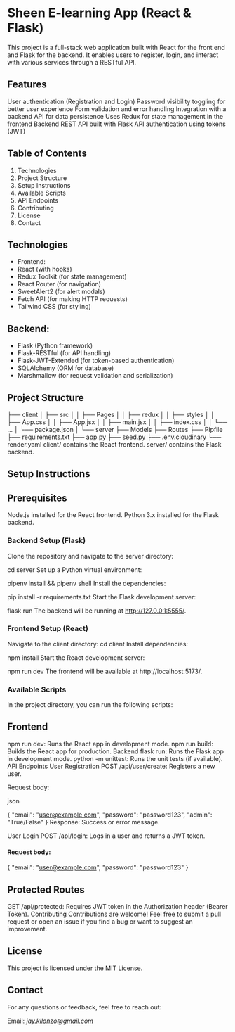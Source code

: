 # Sheen E-learning App (React & Flask)
This project is a full-stack web application built with React for the front end and Flask for the backend. It enables users to register, login, and interact with various services through a RESTful API.

## Features
User authentication (Registration and Login)
Password visibility toggling for better user experience
Form validation and error handling
Integration with a backend API for data persistence
Uses Redux for state management in the frontend
Backend REST API built with Flask
API authentication using tokens (JWT)

## Table of Contents
1. Technologies
2. Project Structure
3. Setup Instructions
4. Available Scripts
5. API Endpoints
6. Contributing
7. License
8. Contact

## Technologies
- Frontend:
- React (with hooks)
- Redux Toolkit (for state management)
- React Router (for navigation)
- SweetAlert2 (for alert modals)
- Fetch API (for making HTTP requests)
- Tailwind CSS (for styling)
## Backend:
- Flask (Python framework)
- Flask-RESTful (for API handling)
- Flask-JWT-Extended (for token-based authentication)
- SQLAlchemy (ORM for database)
- Marshmallow (for request validation and serialization)

## Project Structure

├── client
│ ├── src
│ │ ├── Pages
│ │ ├── redux
│ │ ├── styles
│ │ ├── App.css
│ │ ├── App.jsx
│ │ ├── main.jsx
│ │ ├── index.css
│ │ └── ...
│ └── package.json
│
└── server
├── Models
├── Routes
├── Pipfile
├── requirements.txt
├── app.py
├── seed.py
├── .env.cloudinary
└── render.yaml
client/ contains the React frontend.
server/ contains the Flask backend.
## Setup Instructions
## Prerequisites
Node.js installed for the React frontend.
Python 3.x installed for the Flask backend.
### Backend Setup (Flask)
Clone the repository and navigate to the server directory:

cd server
Set up a Python virtual environment:

pipenv install && pipenv shell
Install the dependencies:

pip install -r requirements.txt
Start the Flask development server:

flask run
The backend will be running at http://127.0.0.1:5555/.

### Frontend Setup (React)
Navigate to the client directory:
cd client
Install dependencies:

npm install
Start the React development server:

npm run dev
The frontend will be available at http://localhost:5173/.

### Available Scripts
In the project directory, you can run the following scripts:

## Frontend
npm run dev: Runs the React app in development mode.
npm run build: Builds the React app for production.
Backend
flask run: Runs the Flask app in development mode.
python -m unittest: Runs the unit tests (if available).
API Endpoints
User Registration
POST /api/user/create: Registers a new user.

Request body:

json

{
"email": "user@example.com",
"password": "password123",
"admin": "True/False"
}
Response: Success or error message.

User Login
POST /api/login: Logs in a user and returns a JWT token.

#### Request body:

{
"email": "user@example.com",
"password": "password123"
}
## Protected Routes
GET /api/protected: Requires JWT token in the Authorization header (Bearer Token).
Contributing
Contributions are welcome! Feel free to submit a pull request or open an issue if you find a bug or want to suggest an improvement.

## License
This project is licensed under the MIT License.

## Contact
For any questions or feedback, feel free to reach out:

Email: *jay.kilonzo@gmail.com*